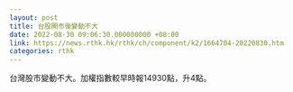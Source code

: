 ```yaml
---
layout: post
title: 台股開市後變動不大
date: 2022-08-30 09:06:30.000000000 +08:00
link: https://news.rthk.hk/rthk/ch/component/k2/1664704-20220830.htm
categories: rthk
---
```


台灣股市變動不大。加權指數較早時報14930點，升4點。
